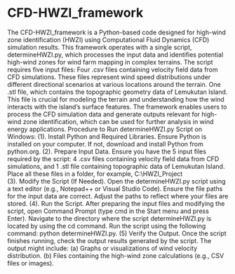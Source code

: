 # CFD-HWZI_framework
The CFD-HWZI_framework is a Python-based code designed for high-wind zone identification (HWZI) using Computational Fluid Dynamics (CFD) simulation results. 
This framework operates with a single script, determineHWZI.py, which processes the input data and identifies potential high-wind zones for wind farm mapping in complex terrains.
The script requires five input files:
Four .csv files containing velocity field data from CFD simulations. These files represent wind speed distributions under different directional scenarios at various locations around the terrain.
One .stl file, which contains the topographic geometry data of Lemukutan Island. This file is crucial for modeling the terrain and understanding how the wind interacts with the island’s surface features.
The framework enables users to process the CFD simulation data and generate outputs relevant for high-wind zone identification, which can be used for further analysis in wind energy applications.
Procedure to Run determineHWZI.py Script on Windows:
(1). Install Python and Required Libraries. Ensure Python is installed on your computer. If not, download and install Python from python.org.
(2). Prepare Input Data. Ensure you have the 5 input files required by the script: 4 .csv files containing velocity field data from CFD simulations, and 1 .stl file containing topographic data of Lemukutan Island. Place all these files in a folder, for example, C:\HWZI_Project\
(3). Modify the Script (If Needed). Open the determineHWZI.py script using a text editor (e.g., Notepad++ or Visual Studio Code). Ensure the file paths for the input data are correct. Adjust the paths to reflect where your files are stored. 
(4). Run the Script. After preparing the input files and modifying the script, open Command Prompt (type cmd in the Start menu and press Enter). Navigate to the directory where the script determineHWZI.py is located by using the cd command. Run the script using the following command: python determineHWZI.py.
(5) Verify the Output. Once the script finishes running, check the output results generated by the script. The output might include: (a) Graphs or visualizations of wind velocity distribution. (b) Files containing the high-wind zone calculations (e.g., CSV files or images).

